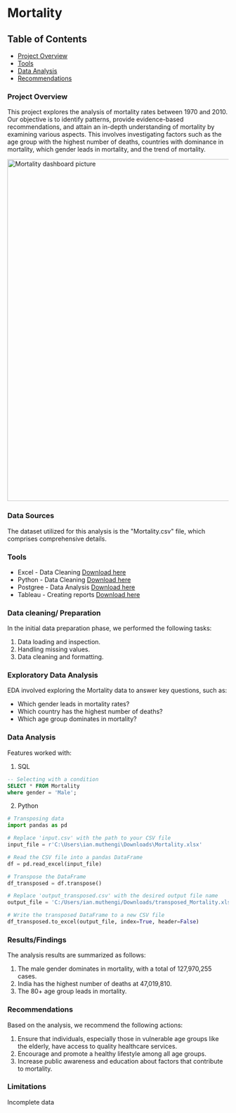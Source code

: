 # Mortality

## Table of Contents

- [Project Overview](#project-overview)
- [Tools](#tools)
- [Data Analysis](#data-analysis)
- [Recommendations](#recommendations)

### Project Overview

This project explores the analysis of mortality rates between 1970 and 2010. Our objective is to identify patterns, provide evidence-based recommendations, and attain an in-depth understanding of mortality by examining various aspects. This involves investigating factors such as the age group with the highest number of deaths, countries with dominance in mortality, which gender leads in mortality, and the trend of mortality.

<img width="776" alt="Mortality dashboard picture" src="https://github.com/IanLiam/Mortality_Dashboard-Tableau-/assets/117744677/fff64007-aff2-4863-afe9-ebfc6368eb60">

### Data Sources
The dataset utilized for this analysis is the "Mortality.csv" file, which comprises comprehensive details.

### Tools
- Excel - Data Cleaning  [Download here](https://www.microsoft.com/en-us/microsoft-365/download-office)
- Python - Data Cleaning  [Download here](https://www.anaconda.com/download)
- Postgree - Data Analysis [Download here](https://www.postgresql.org/download/)
- Tableau - Creating reports  [Download here](https://www.tableau.com/community/public)
  
### Data cleaning/ Preparation
In the initial data preparation phase, we performed the following tasks:

1. Data loading and inspection.
2. Handling missing values.
3. Data cleaning and formatting.

### Exploratory Data Analysis
EDA involved exploring the Mortality data to answer key questions, such as:

- Which gender leads in mortality rates?
- Which country has the highest number of deaths?
- Which age group dominates in mortality?

### Data Analysis
Features worked with:

1. SQL
```sql
-- Selecting with a condition
SELECT * FROM Mortality
where gender = 'Male';
```

2. Python
```python
# Transposing data
import pandas as pd

# Replace 'input.csv' with the path to your CSV file
input_file = r'C:\Users\ian.muthengi\Downloads\Mortality.xlsx'

# Read the CSV file into a pandas DataFrame
df = pd.read_excel(input_file)

# Transpose the DataFrame
df_transposed = df.transpose()

# Replace 'output_transposed.csv' with the desired output file name
output_file = 'C:/Users/ian.muthengi/Downloads/transposed_Mortality.xlsx'

# Write the transposed DataFrame to a new CSV file
df_transposed.to_excel(output_file, index=True, header=False)
```
### Results/Findings
The analysis results are summarized as follows:

1. The male gender dominates in mortality, with a total of 127,970,255 cases.
2. India has the highest number of deaths at 47,019,810.
3. The 80+ age group leads in mortality.

### Recommendations
Based on the analysis, we recommend the following actions:

1. Ensure that individuals, especially those in vulnerable age groups like the elderly, have access to quality healthcare services.
2. Encourage and promote a healthy lifestyle among all age groups.
3. Increase public awareness and education about factors that contribute to mortality.

### Limitations
Incomplete data
